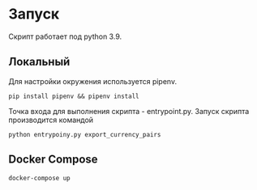 # Запуск
Скрипт работает под python 3.9.

## Локальный
Для настройки окружения используется pipenv.
```
pip install pipenv && pipenv install
```
Точка входа для выполнения скрипта - entrypoint.py.
Запуск скрипта производится командой 
```
python entrypoiny.py export_currency_pairs
```
## Docker Compose
```
docker-compose up
```
